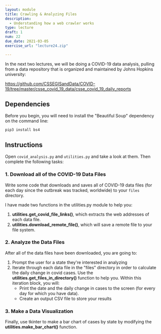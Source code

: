 ```yaml
---
layout: module
title: Crawling & Analyzing Files
description:
  - Understanding how a web crawler works
type: lecture
draft: 1
num: 22
due_date: 2021-03-05
exercise_url: "lecture24.zip"

---
```


In the next two lectures, we will be doing a COVID-19 data analysis, pulling from a data repository that is organized and maintained by Johns Hopkins university:

<a href="https://github.com/CSSEGISandData/COVID-19/tree/master/csse_covid_19_data/csse_covid_19_daily_reports" target="_blank">https://github.com/CSSEGISandData/COVID-19/tree/master/csse_covid_19_data/csse_covid_19_daily_reports</a>

## Dependencies
Before you begin, you will need to install the "Beautiful Soup" dependency on the command line:

`pip3 install bs4
`

## Instructions
Open `covid_analysis.py` and `utilities.py` and take a look at them. Then complete the following tasks:

### 1. Download all of the COVID-19 Data Files
Write some code that downloads and saves all of COVID-19 data files (for each day since the outbreak was tracked, worldwide) to your `files` directory.

I have made two functions in the utilities.py module to help you:
1. **utilities.get_covid_file_links()**, which extracts the web addresses of each data file.
2. **utilities.download_remote_file()**, which will save a remote file to your file system.

### 2. Analyze the Data Files
After all of the data files have been downloaded, you are going to:
1. Prompt the user for a state they're interested in analyzing
2. Iterate through each data file in the "files" directory in order to calculate the daily change in covid cases. Use the **utilities.get_files_in_directory()** function to help you. Within this iteration block, you will:
    * Print the date and the daily change in cases to the screen (for every day for which you have data).
    * Create an output CSV file to store your results

### 3. Make a Data Visualization
Finally, use tkinter to make a bar chart of cases by state by modifying the **utilities.make_bar_chart()** function.

